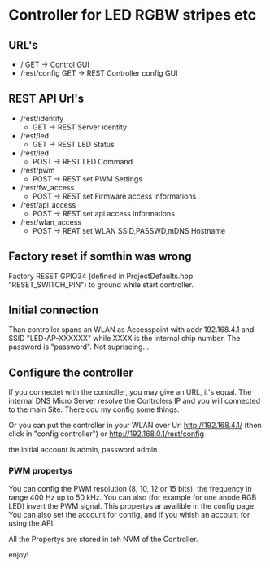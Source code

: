
# Controller for LED RGBW stripes etc


## URL's
* /                   GET  -> Control GUI
* /rest/config        GET  -> REST Controller config GUI 

## REST API Url's
* /rest/identity
  - GET  -> REST Server identity
* /rest/led
  - GET  -> REST LED Status
* /rest/led
  - POST -> REST LED Command
* /rest/pwm
  - POST -> REST set PWM Settings
* /rest/fw_access
  - POST -> REST set Firmware access informations
* /rest/api_access
  - POST -> REST set api access informations
* /rest/wlan_access
  - POST -> REAT set WLAN SSID,PASSWD,mDNS Hostname

## Factory reset if somthin was wrong
Factory RESET GPIO34 (defined in ProjectDefaults.hpp "RESET_SWITCH_PIN") 
to ground while start controller.

## Initial connection
Than controller spans an WLAN as Accesspoint with addr 192.168.4.1 
and SSID "LED-AP-XXXXXX" while XXXX is the internal chip number.
The password is "password". Not supriseing...

## Configure the controller
If you connectet with the controller, you may give an URL, it's equal.
The internal DNS Micro Server resolve the Controlers IP and you will 
connected to the main Site. There cou my config some things.

Or you can put the controller in your WLAN over Url
http://192.168.4.1/ (then click in "config controller") 
  or
http://192.168.0.1/rest/config

the initial account is admin, password admin

### PWM propertys
You can config the PWM resolution (8, 10, 12 or 15 bits), the frequency 
in range 400 Hz up to 50 kHz.
You can also (for example for one anode RGB LED) invert the PWM signal.
This propertys ar availible in the config page.
You can also set the account for config, and if you whish an account 
for using the API.

All the Propertys are stored in teh NVM of the Controller.


enjoy!

